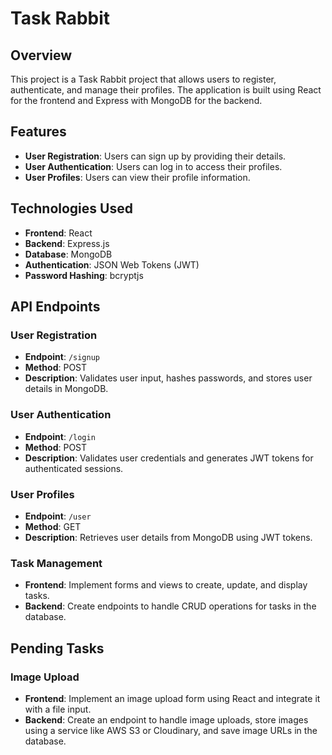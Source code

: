 # Task Rabbit

## Overview
This project is a Task Rabbit project that allows users to register, authenticate, and manage their profiles. The application is built using React for the frontend and Express with MongoDB for the backend. 

## Features
- **User Registration**: Users can sign up by providing their details.
- **User Authentication**: Users can log in to access their profiles.
- **User Profiles**: Users can view their profile information.

## Technologies Used
- **Frontend**: React
- **Backend**: Express.js
- **Database**: MongoDB
- **Authentication**: JSON Web Tokens (JWT)
- **Password Hashing**: bcryptjs

## API Endpoints

### User Registration
- **Endpoint**: `/signup`
- **Method**: POST
- **Description**: Validates user input, hashes passwords, and stores user details in MongoDB.

### User Authentication
- **Endpoint**: `/login`
- **Method**: POST
- **Description**: Validates user credentials and generates JWT tokens for authenticated sessions.

### User Profiles
- **Endpoint**: `/user`
- **Method**: GET
- **Description**: Retrieves user details from MongoDB using JWT tokens.

### Task Management
- **Frontend**: Implement forms and views to create, update, and display tasks.
- **Backend**: Create endpoints to handle CRUD operations for tasks in the database.


## Pending Tasks

### Image Upload
- **Frontend**: Implement an image upload form using React and integrate it with a file input.
- **Backend**: Create an endpoint to handle image uploads, store images using a service like AWS S3 or Cloudinary, and save image URLs in the database.